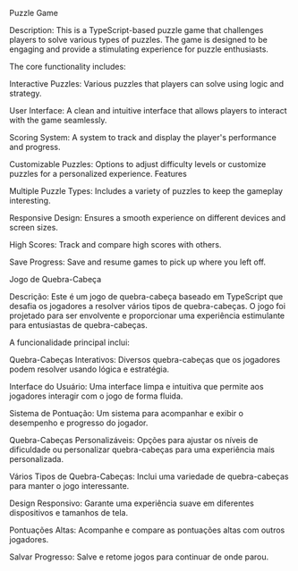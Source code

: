 Puzzle Game

Description:
This is a TypeScript-based puzzle game that challenges players to solve various types of puzzles. The game is designed to be engaging and provide a stimulating experience for puzzle enthusiasts.

The core functionality includes:

Interactive Puzzles: Various puzzles that players can solve using logic and strategy.

User Interface: A clean and intuitive interface that allows players to interact with the game seamlessly.

Scoring System: A system to track and display the player's performance and progress.

Customizable Puzzles: Options to adjust difficulty levels or customize puzzles for a personalized experience.
Features

Multiple Puzzle Types: Includes a variety of puzzles to keep the gameplay interesting.

Responsive Design: Ensures a smooth experience on different devices and screen sizes.

High Scores: Track and compare high scores with others.

Save Progress: Save and resume games to pick up where you left off.




Jogo de Quebra-Cabeça

Descrição: Este é um jogo de quebra-cabeça baseado em TypeScript que desafia os jogadores a resolver vários tipos de quebra-cabeças. O jogo foi projetado para ser envolvente e proporcionar uma experiência estimulante para entusiastas de quebra-cabeças.

A funcionalidade principal inclui:

Quebra-Cabeças Interativos: Diversos quebra-cabeças que os jogadores podem resolver usando lógica e estratégia.

Interface do Usuário: Uma interface limpa e intuitiva que permite aos jogadores interagir com o jogo de forma fluida.

Sistema de Pontuação: Um sistema para acompanhar e exibir o desempenho e progresso do jogador.

Quebra-Cabeças Personalizáveis: Opções para ajustar os níveis de dificuldade ou personalizar quebra-cabeças para uma experiência mais personalizada.

Vários Tipos de Quebra-Cabeças: Inclui uma variedade de quebra-cabeças para manter o jogo interessante.

Design Responsivo: Garante uma experiência suave em diferentes dispositivos e tamanhos de tela.

Pontuações Altas: Acompanhe e compare as pontuações altas com outros jogadores.

Salvar Progresso: Salve e retome jogos para continuar de onde parou.
